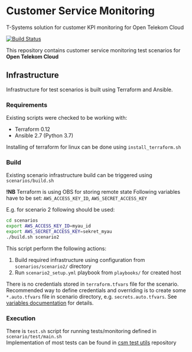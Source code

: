 # Customer Service Monitoring
T-Systems solution for customer KPI monitoring for Open Telekom Cloud

[![Build Status](https://travis-ci.org/opentelekomcloud-infra/customer-service-monitoring.svg?branch=master)](https://travis-ci.org/opentelekomcloud-infra/customer-service-monitoring)

This repository contains customer service monitoring test scenarios for 
**Open Telekom Cloud**

## Infrastructure
Infrastructure for test scenarios is built using Terraform and Ansible.

### Requirements
Existing scripts were checked to be working with:
 - Terraform 0.12
 - Ansible 2.7 (Python 3.7)

Installing of terraform for linux can be done using `install_terraform.sh`

### Build

Existing scenario infrastructure build can be triggered using `scenarios/build.sh`

**!NB** Terraform is using OBS for storing remote state
Following variables have to be set: `AWS_ACCESS_KEY_ID`, `AWS_SECRET_ACCESS_KEY`

E.g. for scenario 2 following should be used:
```bash
cd scenarios
export AWS_ACCESS_KEY_ID=myau_id
export AWS_SECRET_ACCESS_KEY=sekret_myau
./build.sh scenario2
```
This script perform the following actions:
 1. Build required infrastructure using configuration from `scenarios/scenario2/` directory
 1. Run `scenario2_setup.yml` playbook from `playbooks/` for created host

There is no credentials stored in `terraform.tfvars` file for the scenario. Recommended way to
define credentials and overriding is to create some `*.auto.tfvars` file in scenario directory,
e.g. `secrets.auto.tfvars`. See [variables documentation](https://www.terraform.io/docs/configuration/variables.html)
for details.

### Execution

There is `test.sh` script for running tests/monitoring defined in `scenario/test/main.sh` \
Implementation of most tests can be found in [csm test utils](https://github.com/opentelekomcloud-infra/csm-test-utils) repository
